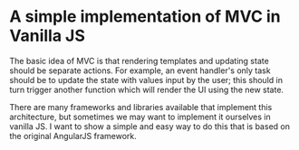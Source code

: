 # A simple implementation of MVC in Vanilla JS

The basic idea of MVC is that rendering templates and updating state should be separate actions. For example, an event handler's only task should be to update the state with values input by the user; this should in turn trigger another function which will render the UI using the new state.

There are many frameworks and libraries available that implement this architecture, but sometimes we may want to implement it ourselves in vanilla JS. I want to show a simple and easy way to do this that is based on the original AngularJS framework.
